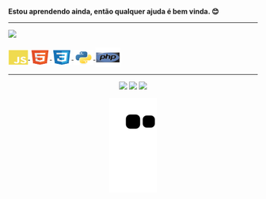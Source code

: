 <p><b>Estou aprendendo ainda, então qualquer ajuda é bem vinda. 😊</p></b>
<hr></hr>
<div >
    <a href="https://github.com/wellyton-andrade">
    <img height="180em" src="https://github-readme-stats.vercel.app/api?username=wellyton-andrade&show_icons=true&theme=dark&include_all_commits=true&count_private=true"/>
  </div>  

  <div style="display: inline_block"><br>
    <img align="center" height="30" width="40" src="https://raw.githubusercontent.com/devicons/devicon/master/icons/javascript/javascript-plain.svg">
    <img align="center"  height="30" width="40" src="https://raw.githubusercontent.com/devicons/devicon/master/icons/html5/html5-original.svg">
    <img align="center"  height="30" width="40" src="https://raw.githubusercontent.com/devicons/devicon/master/icons/css3/css3-original.svg">
    <img align="center"  height="30" width="40" src="https://raw.githubusercontent.com/devicons/devicon/master/icons/python/python-original.svg">
    <img align="center"  height="40" width="50" src="https://raw.githubusercontent.com/devicons/devicon/master/icons/php/php-original.svg">
  </div>
  <hr></hr>
<div align="center">
<a href="https://www.instagram.com/wellyton_andrad/"><img src="https://img.shields.io/badge/Instagram-E4405F?style=for-the-badge&logo=instagram&logoColor=white"></a>
<a href="https://twitter.com/owellyandrade"><img src="https://img.shields.io/badge/Twitter-1DA1F2?style=for-the-badge&logo=twitter&logoColor=white"></a>
<a href="https://api.whatsapp.com/send?phone=5551998206703&text=Ola"><img src="https://img.shields.io/badge/WhatsApp-25D366?style=for-the-badge&logo=whatsapp&logoColor=white"></a>

![Snake animation](https://github.com/rafaballerini/rafaballerini/blob/output/github-contribution-grid-snake.svg)
 
</div>
